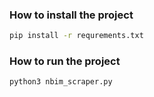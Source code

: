 ### How to install the project
```bash
pip install -r requrements.txt
```

### How to run the project
```bash
python3 nbim_scraper.py
```